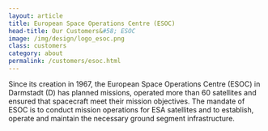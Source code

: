 ```yaml
---
layout: article
title: European Space Operations Centre (ESOC)
head-title: Our Customers&#58; ESOC
image: /img/design/logo_esoc.png
class: customers
category: about
permalink: /customers/esoc.html
---
```


Since its creation in 1967, the European Space Operations Centre
(ESOC) in Darmstadt (D) has planned missions, operated more than 60
satellites and ensured that spacecraft meet their mission
objectives. The mandate of ESOC is to conduct mission operations for
ESA satellites and to establish, operate and maintain the necessary
ground segment infrastructure.

